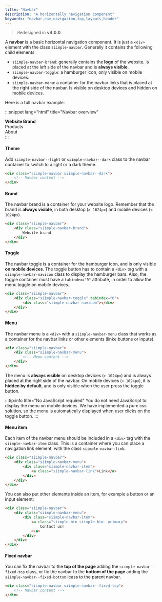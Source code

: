 ```yaml
---
title: "Navbar"
description: "A horizontally navigation component"
keywords: "navbar,nav,navigation,top,layouts,header"
--- 
```


> Redesigned in **v4.0.0**.

A **navbar** is a basic horizontal navigation component. It is just a `<div>` element with the class `siimple-navbar`. Generally it contains the following child elements:

- `siimple-navbar-brand`: generally contains the **logo** of the website. Is placed at the left side of the navbar and is **always visible**.
- `siimple-navbar-toggle`: a hamburger icon, only visible on mobile devices.
- `siimple-navbar-menu`: a container for the navbar links that is placed at the right side of the navbar. Is visible on desktop devices and hidden on mobile devices.

Here is a full navbar example:

:::snippet lang="html" title="Navbar overview"
<div class="siimple-navbar siimple-navbar--dark">
    <!-- Navbar brand logo -->
    <div class="siimple-navbar-brand">
        <strong>Website Brand</strong>
    </div>
    <!-- Navbar toggle -->
    <div class="siimple-navbar-toggle" tabindex="0">
        <div class="siimple-navbar-navicon"></div>
    </div>
    <!-- Navbar menu -->
    <div class="siimple-navbar-menu">
        <div class="siimple-navbar-item">
            <div class="siimple-navbar-link">Products</div>
        </div>
        <div class="siimple-navbar-item">
            <div class="siimple-navbar-link">About</div>
        </div>
    </div>
</div>
:::


#### Theme

Add `siimple-navbar--light` or `siimple-navbar--dark` class to the navbar container to switch to a light or a dark theme.

```html
<div class="siimple-navbar siimple-navbar--dark">
    <!-- Navbar content -->
</div>
```


#### Brand

The navbar brand is a container for your website logo. Remember that the brand is **always visible**, in both desktop (`> 1024px`) and mobile devices (`< 1024px`).

```html
<div class="siimple-navbar">
    <div class="siimple-navbar-brand">
        Website brand
    </div>
</div>
```


#### Toggle 

The navbar toggle is a container for the hamburger icon, and is only visible **on mobile devices**. The toggle button has to contain a `<div>` tag with a `siimple-navbar-navicon` class to display the hamburger bars. 
Also, the toggle container must have a `tabindex="0"` attribute, in order to allow the menu toggle on mobile devices.

```html
<div class="siimple-navbar">
    <div class="siimple-navbar-toggle" tabindex="0">
        <div class="siimple-navbar-navicon"></div>
    </div>
</div>
```


#### Menu

The navbar menu is a `<div>` with a `siimple-navbar-menu` class that works as a container for the navbar links or other elements (linke buttons or inputs). 

```html
<div class="siimple-navbar">
    <div class="siimple-navbar-menu">
        <!-- Menu content -->
    </div>
</div>
```

The menu is **always visible** on desktop devices (`> 1024px`) and is always placed at the right side of the navbar. On mobile devices (`< 1024px`), it is **hidden by default**, and is only visible when the user press the toggle button. 

:::tip:info title="No JavaScript required"
You do not need JavaScript to display the menu on mobile devices. We have implemented a pure css solution, so the  menu is automatically displayed when user clicks on the toggle button.
::: 


#### Menu item

Each item of the navbar menu should be included in a `<div>` tag with the `siimple-navbar-item` class. This is a container where you can place a navigation link element, with the class `siimple-navbar-link`.

```html
<div class="siimple-navbar">
    <div class="siimple-navbar-menu">
        <div class="siimple-navbar-item">
            <a class="siimple-navbar-link">Link</a>
        </div>
    </div>
</div>
```

You can also put other elements inside an item, for example a button or an input element:

```html
<div class="siimple-navbar">
    <div class="siimple-navbar-menu">
        <div class="siimple-navbar-item">
            <a class="siimple-btn siimple-btn--primary">
                Contact us!
            </a>
        </div>
    </div>
</div>
```


#### Fixed navbar

You can fix the navbar to the **top of the page** adding the `siimple-navbar--fixed-top` class, or fix the navbar to the **bottom of the page** adding the `siimple-navbar--fixed-bottom` lcass to the parent navbar.

```html
<div class="siimple-navbar siimple-navbar--fixed-top">
    <!-- Navbar content -->
</div>
```


